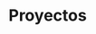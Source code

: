 # Proyectos

<!--
## [Nombre Proyecto 1]
- **Descripción**: [descripción breve]
- **Tecnologías**: Python, Git
- **Enlace**: [GitHub URL]

## [Nombre Proyecto 2]
- **Descripción**: [descripción breve]  
- **Tecnologías**: Grafana, Elastic
- **Enlace**: [GitHub URL]
-->